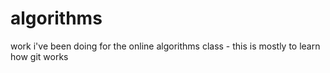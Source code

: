 algorithms
==========

work i've been doing for the online algorithms class - this is mostly to learn how git works